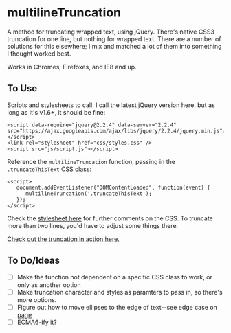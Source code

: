 # multilineTruncation
A method for truncating wrapped text, using jQuery. There's native CSS3 truncation for one line, but nothing for wrapped text. There are a number of solutions for this elsewhere; I mix and matched a lot of them into something I thought worked best.

Works in Chromes, Firefoxes, and IE8 and up.

## To Use
Scripts and stylesheets to call. I call the latest jQuery version here, but as long as it's v1.6+, it should be fine:
```
<script data-require="jquery@2.2.4" data-semver="2.2.4" src="https://ajax.googleapis.com/ajax/libs/jquery/2.2.4/jquery.min.js"></script>
<link rel="stylesheet" href="css/styles.css" />
<script src="js/script.js"></script>
```

Reference the `multilineTruncation` function, passing in the `.truncateThisText` CSS class:
```
<script>
   document.addEventListener("DOMContentLoaded", function(event) { 
      multilineTruncation('.truncateThisText');
   });
</script>
```

Check the [stylesheet here](https://github.com/jdinitto/multilineTruncation/blob/master/css/styles.css) for further comments on the CSS. To truncate more than two lines, you'd have to adjust some things there.

[Check out the truncation in action here.](https://jdinitto.github.io/multilineTruncation)

## To Do/Ideas
- [ ] Make the function not dependent on a specific CSS class to work, or only as another option
- [ ] Make truncation character and styles as paramters to pass in, so there's more options.
- [ ] Figure out how to move ellipses to the edge of text--see edge case on [page](https://jdinitto.github.io/multilineTruncation)
- [ ] ECMA6-ify it?
